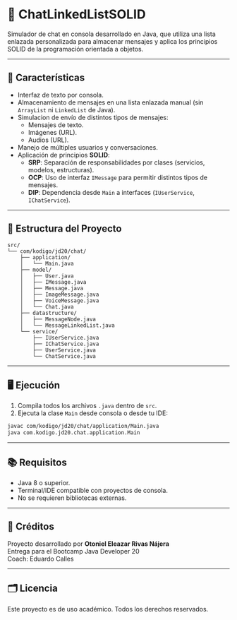 # 💬 ChatLinkedListSOLID

Simulador de chat en consola desarrollado en Java, que utiliza una lista enlazada personalizada para almacenar mensajes y aplica los principios SOLID de la programación orientada a objetos.

---

## 🚀 Características

- Interfaz de texto por consola.
- Almacenamiento de mensajes en una lista enlazada manual (sin `ArrayList` ni `LinkedList` de Java).
- Simulacion de envío de distintos tipos de mensajes:
  - Mensajes de texto.
  - Imágenes (URL).
  - Audios (URL).
- Manejo de múltiples usuarios y conversaciones.
- Aplicación de principios **SOLID**:
  - **SRP**: Separación de responsabilidades por clases (servicios, modelos, estructuras).
  - **OCP**: Uso de interfaz `IMessage` para permitir distintos tipos de mensajes.
  - **DIP**: Dependencia desde `Main` a interfaces (`IUserService`, `IChatService`).

---

## 🧱 Estructura del Proyecto

```
src/
└── com/kodigo/jd20/chat/
    ├── application/
    │   └── Main.java
    ├── model/
    │   ├── User.java
    │   ├── IMessage.java
    │   ├── Message.java
    │   ├── ImageMessage.java
    │   ├── VoiceMessage.java
    │   └── Chat.java
    ├── datastructure/
    │   ├── MessageNode.java
    │   └── MessageLinkedList.java
    └── service/
        ├── IUserService.java
        ├── IChatService.java
        ├── UserService.java
        └── ChatService.java
```

---

## 🖥️ Ejecución

1. Compila todos los archivos `.java` dentro de `src`.
2. Ejecuta la clase `Main` desde consola o desde tu IDE:

```bash
javac com/kodigo/jd20/chat/application/Main.java
java com.kodigo.jd20.chat.application.Main
```

---

## 📚 Requisitos

- Java 8 o superior.
- Terminal/IDE compatible con proyectos de consola.
- No se requieren bibliotecas externas.

---

## 📝 Créditos

Proyecto desarrollado por **Otoniel Eleazar Rivas Nájera**  
Entrega para el Bootcamp Java Developer 20  
Coach: Eduardo Calles

---

## 🗂️ Licencia

Este proyecto es de uso académico. Todos los derechos reservados.
